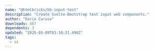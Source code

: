```yaml
---
name: "@htmlbricks/hb-input-text"
description: "Create Svelte-Bootstrap text input web components."
author: "Dario Caruso"
downloads: 487
dependents: 3
updated: "2025-03-09T03:10:31.498Z"
tags: 
  - ui
---
```

